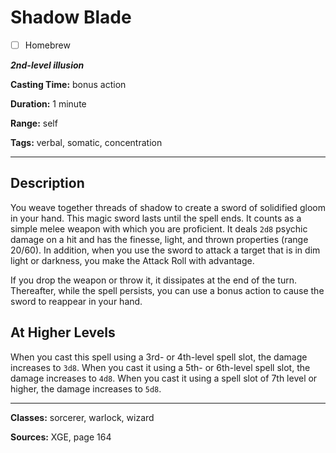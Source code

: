 # Shadow Blade

- [ ] Homebrew

***2nd-level illusion***

**Casting Time:** bonus action

**Duration:** 1 minute

**Range:** self

**Tags:** verbal, somatic, concentration

---

## Description
You weave together threads of shadow to create a sword of solidified gloom in your hand.
This magic sword lasts until the spell ends.
It counts as a simple melee weapon with which you are proficient.
It deals `2d8` psychic damage on a hit and has the finesse, light, and thrown properties (range 20/60).
In addition, when you use the sword to attack a target that is in dim light or darkness, you make the Attack Roll with advantage.

If you drop the weapon or throw it, it dissipates at the end of the turn.
Thereafter, while the spell persists, you can use a bonus action to cause the sword to reappear in your hand.

## At Higher Levels
When you cast this spell using a 3rd- or 4th-level spell slot, the damage increases to `3d8`.
When you cast it using a 5th- or 6th-level spell slot, the damage increases to `4d8`.
When you cast it using a spell slot of 7th level or higher, the damage increases to `5d8`.

---

**Classes:** sorcerer, warlock, wizard

**Sources:** XGE, page 164

